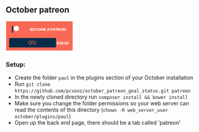 ## October patreon
![Screenshot](screenshot.png)

### Setup:

- Create the folder `paul` in the plugins section of your October installation
- Run `git clone https://github.com/pcvonz/october_patreon_goal_status.git patreon`
- In the newly cloned directory run `composer install && bower install`
- Make sure you change the folder permissions so your web server can read the contents of this directory (`chown -R web_server_user october/plugins/paul`)
- Open up the back end page, there should be a tab called 'patreon'
